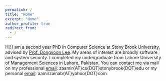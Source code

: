 ```yaml
---
permalink: /
title: "Home"
excerpt: "Home"
author_profile: true
redirect_from: 
  - /
---
```


Hi! 
I am a second year PhD in Computer Science at Stony Brook University, advised by [Prof. Dongyoon Lee](https://www3.cs.stonybrook.edu/~dongyoon/). My areas of interest are broadly software and system security. I completed my undergraduate from Lahore University of Management Sciences in Lahore, Pakistan.
You can contact me via mail on my professional [email](mailto:zaamir@cs.stonybrook.edu): zaamir{AT}cs{DOT}stonybrook{DOT}edu or my personal [email](mailto:aamirzainab@yahoo.com): aamirzainab{AT}yahoo{DOT}com

